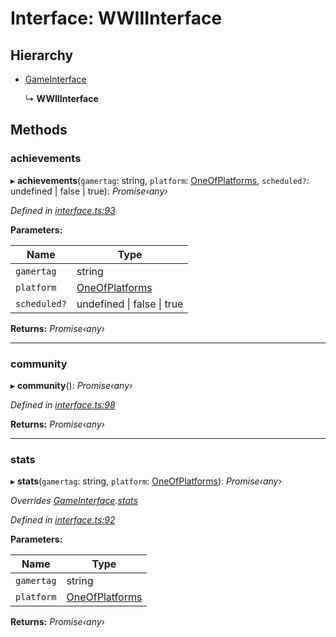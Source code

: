 # Interface: WWIIInterface

## Hierarchy

* [GameInterface](_interface_.codapi.gameinterface.md)

  ↳ **WWIIInterface**

## Methods

###  achievements

▸ **achievements**(`gamertag`: string, `platform`: [OneOfPlatforms](../modules/_interface_.codapi.md#oneofplatforms), `scheduled?`: undefined | false | true): *Promise‹any›*

*Defined in [interface.ts:93](https://github.com/antonedvard/act-cod-api/blob/84b1492/src/interface.ts#L93)*

**Parameters:**

Name | Type |
------ | ------ |
`gamertag` | string |
`platform` | [OneOfPlatforms](../modules/_interface_.codapi.md#oneofplatforms) |
`scheduled?` | undefined &#124; false &#124; true |

**Returns:** *Promise‹any›*

___

###  community

▸ **community**(): *Promise‹any›*

*Defined in [interface.ts:98](https://github.com/antonedvard/act-cod-api/blob/84b1492/src/interface.ts#L98)*

**Returns:** *Promise‹any›*

___

###  stats

▸ **stats**(`gamertag`: string, `platform`: [OneOfPlatforms](../modules/_interface_.codapi.md#oneofplatforms)): *Promise‹any›*

*Overrides [GameInterface](_interface_.codapi.gameinterface.md).[stats](_interface_.codapi.gameinterface.md#stats)*

*Defined in [interface.ts:92](https://github.com/antonedvard/act-cod-api/blob/84b1492/src/interface.ts#L92)*

**Parameters:**

Name | Type |
------ | ------ |
`gamertag` | string |
`platform` | [OneOfPlatforms](../modules/_interface_.codapi.md#oneofplatforms) |

**Returns:** *Promise‹any›*
